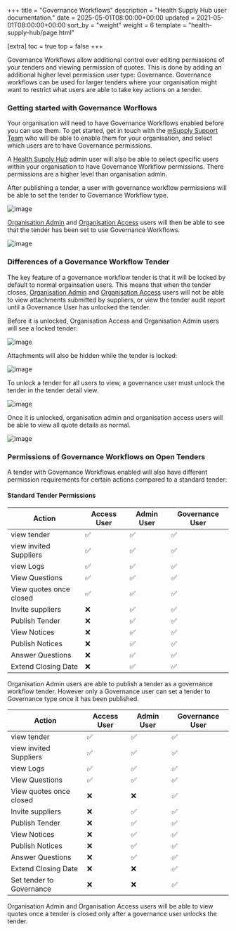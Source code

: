 +++
title = "Governance Workflows"
description = "Health Supply Hub user documentation."
date = 2025-05-01T08:00:00+00:00
updated = 2021-05-01T08:00:00+00:00
sort_by = "weight"
weight = 6
template = "health-supply-hub/page.html"

[extra]
toc = true
top = false
+++

Governance Workflows allow additional control over editing permissions of your tenders and viewing permission of quotes. This is done by adding an additional higher level permission user type: Governance. Governance workflows can be used for larger tenders where your organisation might want to restrict what users are able to take key actions on a tender.

### Getting started with Governance Worflows

Your organisation will need to have Governance Workflows enabled before you can use them. To get started, get in touch with the [mSupply Support Team](mailto:health-supply-hub@msupply.foundation) who will be able to enable them for your organisation, and select which users are to have Governance permissions.

A [Health Supply Hub](https://health-supply-hub.msupply.org) admin user will also be able to select specific users within your organisation to have Governance Workflow permissions. There permissions are a higher level than organisation admin.

After publishing a tender, a user with governance workflow permissions will be able to set the tender to Governance Workflow type.

![image](/health-supply-hub/customer/images/governance-workflow-select.png)

[Organisation Admin](../organisation#users) and [Organisation Access](../organisation#users) users will then be able to see that the tender has been set to use Governance Workflows.

![image](/health-supply-hub/customer/images/normal_user_governance_tender.png)

### Differences of a Governance Workflow Tender

The key feature of a governance workflow tender is that it will be locked by default to normal orgainsation users. This means that when the tender closes, [Organisation Admin](../organisation#users) and [Organisation Access](../organisation#users) users will not be able to view attachments submitted by suppliers, or view the tender audit report until a Governance User has unlocked the tender.

Before it is unlocked, Organisation Access and Organisation Admin users will see a locked tender:

![image](/health-supply-hub/customer/images/locked-tender.png)

Attachments will also be hidden while the tender is locked:

![image](/health-supply-hub/customer/images/attachments-hidden.png)

To unlock a tender for all users to view, a governance user must unlock the tender in the tender detail view.

![image](/health-supply-hub/customer/images/unlock-tender-button.png)

Once it is unlocked, organisation admin and organisation access users will be able to view all quote details as normal.

![image](/health-supply-hub/customer/images/unlocked-tender.png)

### Permissions of Governance Workflows on Open Tenders

A tender with Governance Workflows enabled will also have different permission requirements for certain actions compared to a standard tender:

#### Standard Tender Permissions

| Action                  | Access User | Admin User | Governance User |
| ----------------------- | ----------- | ---------- | --------------- |
| view tender             | ✅          | ✅         | ✅              |
| view invited Suppliers  | ✅          | ✅         | ✅              |
| view Logs               | ✅          | ✅         | ✅              |
| View Questions          | ✅          | ✅         | ✅              |
| View quotes once closed | ✅          | ✅         | ✅              |
| Invite suppliers        | ❌          | ✅         | ✅              |
| Publish Tender          | ❌          | ✅         | ✅              |
| View Notices            | ❌          | ✅         | ✅              |
| Publish Notices         | ❌          | ✅         | ✅              |
| Answer Questions        | ❌          | ✅         | ✅              |
| Extend Closing Date     | ❌          | ✅         | ✅              |

<div class="note">
	Organisation Admin users are able to publish a tender as a governance workflow tender. However only a Governance user can set a tender to Governance type once it has been published.
</div>

| Action                   | Access User | Admin User | Governance User |
| ------------------------ | ----------- | ---------- | --------------- |
| view tender              | ✅          | ✅         | ✅              |
| view invited Suppliers   | ✅          | ✅         | ✅              |
| view Logs                | ✅          | ✅         | ✅              |
| View Questions           | ✅          | ✅         | ✅              |
| View quotes once closed  | ❌          | ❌         | ✅              |
| Invite suppliers         | ❌          | ✅         | ✅              |
| Publish Tender           | ❌          | ✅         | ✅              |
| View Notices             | ❌          | ✅         | ✅              |
| Publish Notices          | ❌          | ✅         | ✅              |
| Answer Questions         | ❌          | ✅         | ✅              |
| Extend Closing Date      | ❌          | ❌         | ✅              |
| Set tender to Governance | ❌          | ❌         | ✅              |

<div class="note">
	Organisation Admin and Organisation Access users will be able to view quotes once a tender is closed only after a governance user unlocks the tender.
</div>
